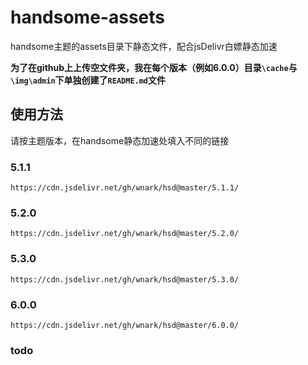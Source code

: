 # handsome-assets
handsome主题的assets目录下静态文件，配合jsDelivr白嫖静态加速

**为了在github上上传空文件夹，我在每个版本（例如6.0.0）目录`\cache`与`\img\admin`下单独创建了`README.md`文件**

## 使用方法
请按主题版本，在handsome静态加速处填入不同的链接
### 5.1.1

    https://cdn.jsdelivr.net/gh/wnark/hsd@master/5.1.1/

### 5.2.0

    https://cdn.jsdelivr.net/gh/wnark/hsd@master/5.2.0/
    


### 5.3.0

    https://cdn.jsdelivr.net/gh/wnark/hsd@master/5.3.0/


### 6.0.0

    https://cdn.jsdelivr.net/gh/wnark/hsd@master/6.0.0/
    
    
  
### todo
